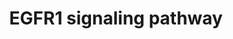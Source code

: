 ---
annotations:
- id: PW:0000170
  parent: signaling pathway
  type: Pathway Ontology
  value: epidermal growth factor/neuregulin signaling pathway
authors:
- MaintBot
- Michiel
- AlexanderPico
- Christine Chichester
- Eweitz
description: 'The androgen receptor is a member of the nuclear receptor family of
  ligand activated transcription factors. These receptors bind to steroid hormones,
  thyroid hormone, retinoids and vitamin D among others, dimerize and bind to DNA.
  Its ligands include testosterone, dehydroepiandrosterone and androstenedione. Stimulation
  of the receptor activates the SMAD signaling module.  Source: http://www.netpath.org/pathways?path_id=NetPath_4'
last-edited: 2021-05-21
organisms:
- Canis familiaris
redirect_from:
- /index.php/Pathway:WP1096
- /instance/WP1096
- /instance/WP1096_rr117445
revision: r117445
schema-jsonld:
- '@context': https://schema.org/
  '@id': https://wikipathways.github.io/pathways/WP1096.html
  '@type': Dataset
  creator:
    '@type': Organization
    name: WikiPathways
  description: 'The androgen receptor is a member of the nuclear receptor family of
    ligand activated transcription factors. These receptors bind to steroid hormones,
    thyroid hormone, retinoids and vitamin D among others, dimerize and bind to DNA.
    Its ligands include testosterone, dehydroepiandrosterone and androstenedione.
    Stimulation of the receptor activates the SMAD signaling module.  Source: http://www.netpath.org/pathways?path_id=NetPath_4'
  keywords:
  - ABI1
  - AKT1
  - AP2A1
  - APPL1
  - APPL2
  - ARAF
  - ARF4
  - ASAP1
  - ATF1
  - BCAR1
  - CAMK2A
  - CASP9
  - CAV1
  - CAV2
  - CBLB
  - CBLC
  - CDC42
  - CEACAM1
  - CREB1
  - CRKL
  - CSK
  - CTNND1
  - DNM1
  - DOK2
  - DUSP1
  - EEF1A2
  - EGF
  - EGFR
  - ELF3
  - ELK1
  - ELK4
  - EPN1
  - EPPK1
  - EPS15
  - EPS15L1
  - EPS8
  - ERRFI1
  - FOS
  - FOXO1
  - GAB1
  - GAB2
  - GIT1
  - GJA1
  - GRB14
  - GRB2
  - GRB7
  - HIP1
  - HRAS
  - HTT
  - INPPL1
  - ITCH
  - JAK1
  - JAK2
  - JUN
  - JUND
  - KLF11
  - KRT17
  - KRT18
  - KRT7
  - KRT8
  - LOC478799
  - LOC487309
  - MAP2K1
  - MAP2K2
  - MAP2K3
  - MAP2K7
  - MAP3K1
  - MAP3K14
  - MAP3K2
  - MAP3K3
  - MAP3K4
  - MAPK1
  - MAPK14
  - MAPK3
  - MAPK7
  - MAPK8
  - MCF2
  - MTA2
  - MYC
  - NCK1
  - NCK2
  - NDUFA13
  - NRAS
  - PAK1
  - PEBP1
  - PIK3C2B
  - PIK3CA
  - PIK3CB
  - PIK3CD
  - PIK3CG
  - PIK3R1
  - PIK3R2
  - PIK3R3
  - PITPNA
  - PKN2
  - PLCG1
  - PLCG2
  - PLD1
  - PLD2
  - PLEC1
  - PLSCR1
  - PRKAR1A
  - PRKCA
  - PRKCB
  - PRKCG
  - PRKCI
  - PRKCZ
  - PRKD1
  - PTK2B
  - PTPN11
  - PTPN12
  - PTPN5
  - PTPN6
  - PTPRR
  - PXN
  - RAB5A
  - RAC1
  - RAF1
  - RALB
  - RALBP1
  - RALGDS
  - RASA1
  - RBBP7
  - REPS1
  - REPS2
  - RFXANK
  - RGS8
  - RIPK1
  - RPS6KA1
  - RPS6KA2
  - RPS6KA3
  - RPS6KA5
  - SH2D3C
  - SH3BGRL
  - SH3GL2
  - SH3GL3
  - SH3KBP1
  - SHC1
  - SHOC2
  - SIN3A
  - SMAD2
  - SMAD3
  - SNCA
  - SOCS1
  - SOCS3
  - SOS1
  - SOS2
  - SP1
  - SPRY2
  - SRC
  - STAT1
  - STAT2
  - STAT3
  - STAT5A
  - STAT5B
  - TNIP1
  - TNK2
  - USP6NL
  - VAV1
  - VAV2
  - VAV3
  - WASL
  - WNK1
  - YWHAB
  - ZNF259
  license: CC0
  name: EGFR1 signaling pathway
seo: CreativeWork
title: EGFR1 signaling pathway
wpid: WP1096
---